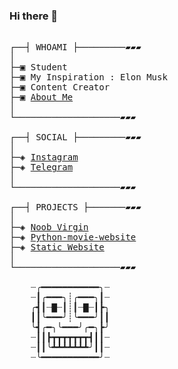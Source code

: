 ### Hi there 👋

<pre>

┌──┤ WHOAMI ├─────────▰▰▰
│
├─▣ Student
├─▣ My Inspiration : Elon Musk
├─▣ Content Creator
├─▣ <a href="#">About Me</a>
│
└────────────────────▰▰▰

┌──┤ SOCIAL ├─────────▰▰▰
│
├─◈ <a href="https://www.instagram.com/vivek.-.keviv">Instagram</a>
├─◈ <a href="https://t.me/Vivek_Malviyaa">Telegram</a>
│
└────────────────────▰▰▰

┌──┤ PROJECTS ├───────▰▰▰
│
├─◈ <a href="https://github.com/TorVivek/noob-virgin/">Noob Virgin</a>
├─◈ <a href="https://github.com/TorVivek/Python-Movie-Website">Python-movie-website</a>
├─◈ <a href="https://github.com/TorVivek/techno">Static Website</a>
│
└────────────────────▰▰▰

    ┈╭━━━━━━━━━━━╮┈
    ┈┃╭━━━╮┊╭━━━╮┃┈
    ╭┫┃┈▇┈┃┊┃┈▇┈┃┣╮
    ┃┃╰━━━╯┊╰━━━╯┃┃
    ╰┫╭━╮╰━━━╯╭━╮┣╯
    ┈┃┃┣┳┳┳┳┳┳┳┫┃┃┈
    ┈┃┃╰┻┻┻┻┻┻┻╯┃┃┈
    ┈╰━━━━━━━━━━━╯┈
</pre>
